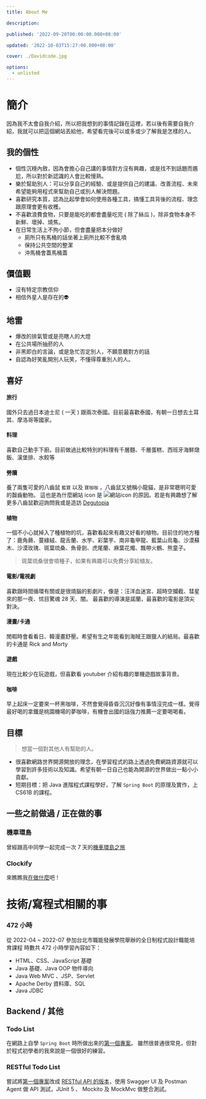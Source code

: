 ```yaml
---
title: About Me

description: 

published: '2022-09-20T00:00:00.000+08:00'

updated: '2022-10-03T15:27:00.000+08:00'

cover: ./Davidcode.jpg

options:
  - unlisted
---
```


# 簡介

因為我不太會自我介紹，所以把我想到的事情記錄在這裡，若以後有需要自我介紹，我就可以把這個網站丟給他，希望看完後可以或多或少了解我是怎樣的人。

## 我的個性

+   個性沉穩內斂，因為會擔心自己講的事情對方沒有興趣，或是找不到話題而尷尬，所以對於新認識的人會比較慢熟。
+   樂於幫助別人：可以分享自己的經驗、或是提供自己的建議、改善流程、未來希望能夠用程式來幫助自己或別人解決問題。
+   喜歡研究本質，認為比起學會如何使用各種工具，搞懂工具背後的流程、理念跟原理會更有收穫。
+   不喜歡浪費食物，只要是能吃的都會盡量吃完 ( 除了絲瓜 )，除非食物本身不新鮮、壞掉、燒焦。
+   在日常生活上不拘小節，但會盡量把本分做好
    +   廁所只有馬桶的話坐著上廁所比較不會亂噴
    +   保持公共空間的整潔
    +   沖馬桶會蓋馬桶蓋

## 價值觀

+ 沒有特定宗教信仰
+ 相信外星人是存在的👽

## 地雷

+   爆改的排氣管或是亮瞎人的大燈
+   在公共場所抽菸的人
+   非黑即白的言論，或是急忙否定別人，不願意聽對方的話
+   自認為好笑亂開別人玩笑，不懂得尊重別人的人。

## 喜好

#### 旅行

國外只去過日本迪士尼 ( 一天 ) 跟兩次泰國。目前最喜歡泰國，有朝一日想去土耳其、摩洛哥等國家。

#### 料理

喜歡自己動手下廚。目前做過比較特別的料理有千層麵、千層蛋糕、西班牙海鮮燉飯、漢堡排、水餃等

#### 勞贖

養了兩隻可愛的八齒鼠 `藍寶` 以及 `寶咖咖` ，八齒鼠又號稱小龍貓，是非常聰明可愛的齧齒動物。
這也是為什麼網站 icon 是 ![網站icon](https://davidcode.netlify.app/favicon.ico) 的原因。若是有興趣想了解更多八齒鼠歡迎詢問我或是造訪 [Degutopia](https://www.degutopia.co.uk/)

#### 植物

一個不小心就掉入了種植物的坑，喜歡看起來有趣又好看的植物。目前住的地方種了：鹿角蕨、蔓綠絨、龍舌蘭、水竽、彩葉芋、南非龜甲龍、藍葉山烏龜、沙漠蘇木、沙漠玫瑰、斑葉琉桑、魚骨劍、虎尾蘭、麻葉花燭、飄帶火鶴、熊童子。

>斑葉琉桑很會噴種子，如果有興趣可以免費分享給植友。

#### 電影/電視劇

喜歡跟時間循環有關或是很燒腦的影劇片，像是：汪洋血迷宮、超時空攔截、彗星來的那一夜、怵目驚魂 28 天、闇。
最喜歡的導演是諾蘭，最喜歡的電影是頂尖對決。

#### 漫畫/卡通

閒暇時會看看日、韓漫畫舒壓。希望有生之年能看到海賊王跟獵人的結局。最喜歡的卡通是 Rick and Morty

#### 遊戲

現在比較少在玩遊戲，但喜歡看 youtuber 介紹有趣的單機遊戲故事背景。

#### 咖啡

早上起床一定要來一杯黑咖啡，不然會覺得昏昏沉沉好像有事情沒完成一樣。覺得最好喝的拿鐵是桃園機場的夢咖啡，有機會出國的話強力推薦一定要喝喝看。

## 目標

> 想當一個對其他人有幫助的人。

+ 很喜歡網路世界開源開放的理念，在學習程式的路上透過免費網路資源就可以學習到許多技術以及知識。希望有朝一日自己也能為開源的世界做出一點小小貢獻。
+ 短期目標：把 Java 進階程式課程學好，了解 `Spring Boot` 的原理及實作，上 CS61B 的課程。

## 一些之前做過 / 正在做的事

### 機車環島

曾經跟高中同學一起完成一次 7 天的[機車環島之旅](https://prezi.com/sms9q7vji96o/?preview=1)

### Clockify

來瞧瞧我[在做什麼](https://app.clockify.me/shared/63328d5303b3db6bcf4911b3)吧！

# 技術/寫程式相關的事

### 472 小時

從 2022-04 ~ 2022-07 參加台北市職能發展學院舉辦的全日制程式設計職能培育課程
時數共 472 小時學習內容如下：
+ HTML、CSS、JavaScript 基礎
+ Java 基礎、Java OOP 物件導向
+ Java Web MVC 、JSP、Servlet
+ Apache Derby 資料庫、SQL
+ Java JDBC

## Backend / 其他

### Todo List

在網路上自學 `Spring Boot` 時所做出來的[第一個專案](https://github.com/davidcode0128/SpringBootTodoList)。
雖然很普通很常見，但對於程式初學者的我來說是一個很好的練習。

### RESTful Todo List

嘗試將[第一個專案](https://github.com/davidcode0128/SpringBootTodoList)改成 [RESTful API 的版本](https://github.com/davidcode0128/RESTfulTodoList)，使用 Swagger UI 及 Postman Agent 做 API 測試，JUnit 5 、 Mockito 及 MockMvc 做整合測試。
